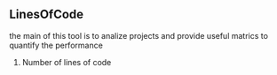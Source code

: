 ## LinesOfCode

the main of this tool is to analize projects and provide useful matrics to quantify the performance

1. Number of lines of code
